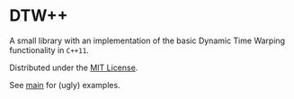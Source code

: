 # DTW++

A small library with an implementation of the basic Dynamic Time Warping functionality in `C++11`.

Distributed under the [MIT License](LICENSE.MIT).

See [main](main.cpp) for (ugly) examples.
